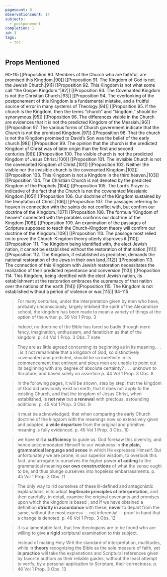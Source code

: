 ```yaml
---
pagecount: 8
observationcount: 14
subjects:
  - postponement
completion: 1
id: 3
tags:
  - toc
---
```

## Props Mentioned
90-115 [[Proposition 90. Members of the Church who are faithful, are promised this Kingdom.|90]] [[Proposition 91. The Kingdom of God is not the Jewish Church.|91]] [[Proposition 92. This Kingdom is not what some call “the Gospel Kingdom.”|92]] [[Proposition 93. The Covenanted Kingdom is not the Christian Church.|93]] [[Proposition 94. The overlooking of the postponement of this Kingdom is a fundamental mistake, and a fruitful source of error in many systems of Theology.|94]] [[Proposition 95. If the church is the Kingdom, then the terms “church” and “kingdom,” should be synonymous.|95]] [[Proposition 96. The differences visible in the Church are evidences that it is not the predicted Kingdom of the Messiah.|96]] [[Proposition 97. The various forms of Church government indicate that the Church is not the promised Kingdom.|97]] [[Proposition 98. That the church is not the Kingdom promised to David’s Son was the belief of the early church.|98]] [[Proposition 99. The opinion that the church is the predicted Kingdom of Christ was of later origin than the first and second centuries.|99]] [[Proposition 100. The visible church is not the predicted Kingdom of Jesus Christ.|100]] [[Proposition 101. The invisible Church is not the covenanted Kingdom of Christ.|101]] [[Proposition 102. Neither the visible nor the invisible church is the covenanted Kingdom.|102]] [[Proposition 103. This Kingdom is not a Kingdom in the third heaven.|103]] [[Proposition 104. The Christian Church is not denoted by the predicted Kingdom of the Prophets.|104]] [[Proposition 105. The Lord’s Prayer is indicative of the fact that the Church is not the covenanted Messianic Kingdom.|105]] [[Proposition 106. Our doctrine of the Kingdom sustained by the temptation of Christ.|106]] [[Proposition 107. The passages referring to heaven in connection with the saints do not conflict with, but confirm our doctrine of the Kingdom.|107]] [[Proposition 108. The formula “Kingdom of heaven” connected with the parables confirms our doctrine of the Kingdom.|108]] [[Proposition 109. An examination of the passages of Scripture supposed to teach the Church-Kingdom theory will confirm our doctrine of the Kingdom.|109]] [[Proposition 110. The passage most relied on to prove the Church-Kingdom theory utterly disproves it.|110]] [[Proposition 111. The Kingdom being identified with, the elect Jewish nation, it cannot be established without the restoration of that nation.|111]] [[Proposition 112. The Kingdom, if established as predicted, demands the national restoration of the Jews in their own land.|112]] [[Proposition 113. The connection of this Kingdom with Jewish restoration necessitates the realization of their predicted repentance and conversion.|113]] [[Proposition 114. This Kingdom, being identified with the elect Jewish nation, its establishment at the restoration embraces the supremacy of that nation over the nations of the earth.|114]] [[Proposition 115. The Kingdom is not established without a period of violence or war.|115]] 94-115 

> For many centuries, under the interpretation given by men who have, probably unconsciously, largely imbibed the spirit of the Alexandrian school, the kingdom has been made to mean a variety of things at the option of the writer.
> p. 39 Vol 1 Prop. 3

> Indeed, no doctrine of the Bible has fared so badly through mere fancy, imagination, enthusiasm, and fanaticism as that of the kingdom.
> p. 44 Vol 1 Prop. 3 Obs. 7 note


> They are as little agreed concerning its beginning as in its meaning.
> . . .
>is it not remarkable that a kingdom of God, so distinctively covenanted and predicted, should be so indefinite in its commencement that eminent and pious men are unable to point out its beginning with any degree of absolute certainty?
>. . .
>unknown to Scripture, and based solely on assertion
> p. 44 Vol 1 Prop. 3 Obs. 8

> In the following pages, it will be shown, step by step, that the kingdom of God did previously exist on earth, that it does not apply to the existing Church, and that the kingdom of Jesus Christ, when established, is **not new** but **a renewal** with precious, astounding additions.
> p. 45 Vol 1 Prop. 3 Obs. 9

> it must be acknowledged, that when comparing the early Church doctrine of the kingdom with the meanings now so extensively given and adopted, **a wide departure** from the original and primitive meaning is fully evidenced.
> p. 45 Vol 1 Prop. 3 Obs. 10

> we have still **a sufficiency** to guide us.  God foresaw this diversity, and hence accommodated Himself to our weakness in **the plain, grammatical language and sense** in which He expresses Himself.  But unfortunately we are prone, in our superior wisdom, to overlook this fact, and arrogate to ourselves the higher power **of adding** to the grammatical meaning **our own constructions** of what the sense ought to be, and thus plunge ourselves into hopeless embarrassments.
> p. 45 Vol 1 Prop. 3 Obs. 11

> The only way to rid ourselves of these ill-defined and antagonistic explanations, is to adopt **legitimate principles of interpretation**, and then carefully, in detail, examine the original covenants and promises upon which the kingdom is based ; and if we have obtained a definition **strictly in accordance** with these, **never** to depart from the same, without the most express -- not inferential -- proof in hand that a change is denoted.
> p. 46 Vol 1 Prop. 3 Obs. 12

> It is a lamentable fact, that few theologians are to be found who are willing to give **a rigid** scriptural examination to this subject.
>
>Instead of making Holy Writ the standard of interpretation, multitudes, while in **theory** recognizing the Bible as the sole measure of faith, yet **in practice** will take the explanations and Scriptural references given by favorite authors as their reliable guides, without the least attempt to verify, by a personal application to Scripture, their correctness.
>p. 46 Vol 1 Prop. 3 Obs. 13
>


